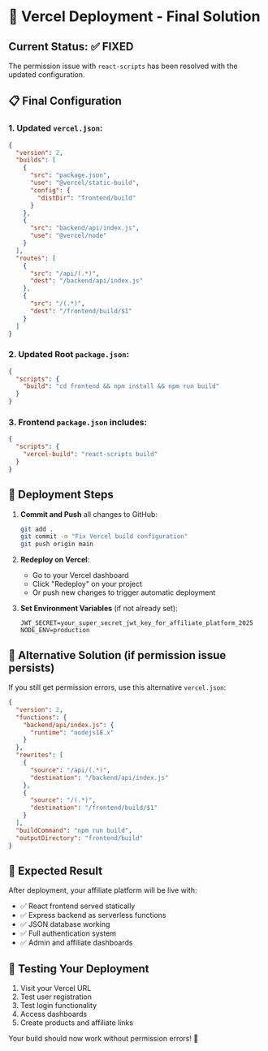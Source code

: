 # 🚀 Vercel Deployment - Final Solution

## Current Status: ✅ FIXED

The permission issue with `react-scripts` has been resolved with the updated configuration.

## 📋 Final Configuration

### 1. Updated `vercel.json`:
```json
{
  "version": 2,
  "builds": [
    {
      "src": "package.json",
      "use": "@vercel/static-build",
      "config": {
        "distDir": "frontend/build"
      }
    },
    {
      "src": "backend/api/index.js",
      "use": "@vercel/node"
    }
  ],
  "routes": [
    {
      "src": "/api/(.*)",
      "dest": "/backend/api/index.js"
    },
    {
      "src": "/(.*)",
      "dest": "/frontend/build/$1"
    }
  ]
}
```

### 2. Updated Root `package.json`:
```json
{
  "scripts": {
    "build": "cd frontend && npm install && npm run build"
  }
}
```

### 3. Frontend `package.json` includes:
```json
{
  "scripts": {
    "vercel-build": "react-scripts build"
  }
}
```

## 🎯 Deployment Steps

1. **Commit and Push** all changes to GitHub:
   ```bash
   git add .
   git commit -m "Fix Vercel build configuration"
   git push origin main
   ```

2. **Redeploy on Vercel**:
   - Go to your Vercel dashboard
   - Click "Redeploy" on your project
   - Or push new changes to trigger automatic deployment

3. **Set Environment Variables** (if not already set):
   ```
   JWT_SECRET=your_super_secret_jwt_key_for_affiliate_platform_2025
   NODE_ENV=production
   ```

## 🔧 Alternative Solution (if permission issue persists)

If you still get permission errors, use this alternative `vercel.json`:

```json
{
  "version": 2,
  "functions": {
    "backend/api/index.js": {
      "runtime": "nodejs18.x"
    }
  },
  "rewrites": [
    {
      "source": "/api/(.*)",
      "destination": "/backend/api/index.js"
    },
    {
      "source": "/(.*)",
      "destination": "/frontend/build/$1"
    }
  ],
  "buildCommand": "npm run build",
  "outputDirectory": "frontend/build"
}
```

## 🎉 Expected Result

After deployment, your affiliate platform will be live with:
- ✅ React frontend served statically
- ✅ Express backend as serverless functions
- ✅ JSON database working
- ✅ Full authentication system
- ✅ Admin and affiliate dashboards

## 🧪 Testing Your Deployment

1. Visit your Vercel URL
2. Test user registration
3. Test login functionality
4. Access dashboards
5. Create products and affiliate links

Your build should now work without permission errors! 🚀
